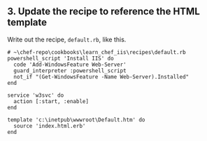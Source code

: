 ## 3. Update the recipe to reference the HTML template

Write out the recipe, <code class="file-path">default.rb</code>, like this.

```ruby-Win32
# ~\chef-repo\cookbooks\learn_chef_iis\recipes\default.rb
powershell_script 'Install IIS' do
  code 'Add-WindowsFeature Web-Server'
  guard_interpreter :powershell_script
  not_if "(Get-WindowsFeature -Name Web-Server).Installed"
end

service 'w3svc' do
  action [:start, :enable]
end

template 'c:\inetpub\wwwroot\Default.htm' do
  source 'index.html.erb'
end
```
